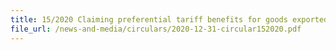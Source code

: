 ```yaml
---
title: 15/2020 Claiming preferential tariff benefits for goods exported from Singapore to the United Kingdom under the United Kingdom Singapore Free Trade Agreement (UKSFTA)
file_url: /news-and-media/circulars/2020-12-31-circular152020.pdf
---
```

